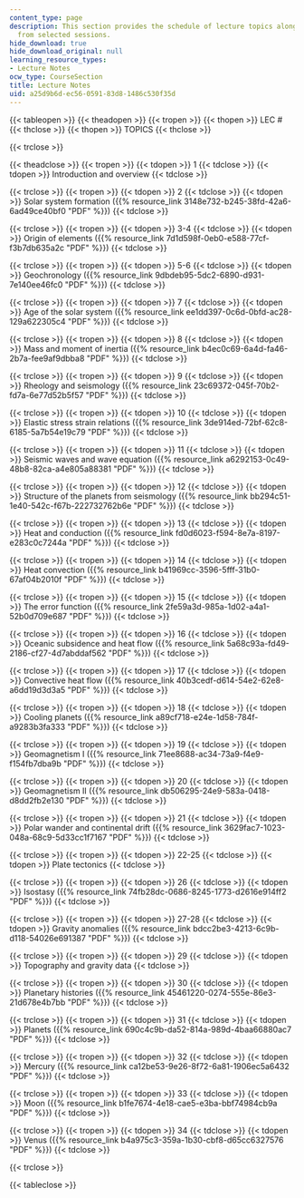 ```yaml
---
content_type: page
description: This section provides the schedule of lecture topics along with notes
  from selected sessions.
hide_download: true
hide_download_original: null
learning_resource_types:
- Lecture Notes
ocw_type: CourseSection
title: Lecture Notes
uid: a25d9b6d-ec56-0591-83d8-1486c530f35d
---
```


{{< tableopen >}}
{{< theadopen >}}
{{< tropen >}}
{{< thopen >}}
LEC #
{{< thclose >}}
{{< thopen >}}
TOPICS
{{< thclose >}}

{{< trclose >}}

{{< theadclose >}}
{{< tropen >}}
{{< tdopen >}}
1
{{< tdclose >}}
{{< tdopen >}}
Introduction and overview
{{< tdclose >}}

{{< trclose >}}
{{< tropen >}}
{{< tdopen >}}
2
{{< tdclose >}}
{{< tdopen >}}
Solar system formation ({{% resource_link 3148e732-b245-38fd-42a6-6ad49ce40bf0 "PDF" %}})
{{< tdclose >}}

{{< trclose >}}
{{< tropen >}}
{{< tdopen >}}
3-4
{{< tdclose >}}
{{< tdopen >}}
Origin of elements ({{% resource_link 7d1d598f-0eb0-e588-77cf-f3b7db635a2c "PDF" %}})
{{< tdclose >}}

{{< trclose >}}
{{< tropen >}}
{{< tdopen >}}
5-6
{{< tdclose >}}
{{< tdopen >}}
Geochronology ({{% resource_link 9dbdeb95-5dc2-6890-d931-7e140ee46fc0 "PDF" %}})
{{< tdclose >}}

{{< trclose >}}
{{< tropen >}}
{{< tdopen >}}
7
{{< tdclose >}}
{{< tdopen >}}
Age of the solar system ({{% resource_link ee1dd397-0c6d-0bfd-ac28-129a622305c4 "PDF" %}})
{{< tdclose >}}

{{< trclose >}}
{{< tropen >}}
{{< tdopen >}}
8
{{< tdclose >}}
{{< tdopen >}}
Mass and moment of inertia ({{% resource_link b4ec0c69-6a4d-fa46-2b7a-fee9af9dbba8 "PDF" %}})
{{< tdclose >}}

{{< trclose >}}
{{< tropen >}}
{{< tdopen >}}
9
{{< tdclose >}}
{{< tdopen >}}
Rheology and seismology ({{% resource_link 23c69372-045f-70b2-fd7a-6e77d52b5f57 "PDF" %}})
{{< tdclose >}}

{{< trclose >}}
{{< tropen >}}
{{< tdopen >}}
10
{{< tdclose >}}
{{< tdopen >}}
Elastic stress strain relations ({{% resource_link 3de914ed-72bf-62c8-6185-5a7b54e19c79 "PDF" %}})
{{< tdclose >}}

{{< trclose >}}
{{< tropen >}}
{{< tdopen >}}
11
{{< tdclose >}}
{{< tdopen >}}
Seismic waves and wave equation ({{% resource_link a6292153-0c49-48b8-82ca-a4e805a88381 "PDF" %}})
{{< tdclose >}}

{{< trclose >}}
{{< tropen >}}
{{< tdopen >}}
12
{{< tdclose >}}
{{< tdopen >}}
Structure of the planets from seismology ({{% resource_link bb294c51-1e40-542c-f67b-222732762b6e "PDF" %}})
{{< tdclose >}}

{{< trclose >}}
{{< tropen >}}
{{< tdopen >}}
13
{{< tdclose >}}
{{< tdopen >}}
Heat and conduction ({{% resource_link fd0d6023-f594-8e7a-8197-e283c0c7244a "PDF" %}})
{{< tdclose >}}

{{< trclose >}}
{{< tropen >}}
{{< tdopen >}}
14
{{< tdclose >}}
{{< tdopen >}}
Heat convection ({{% resource_link b41969cc-3596-5fff-31b0-67af04b2010f "PDF" %}})
{{< tdclose >}}

{{< trclose >}}
{{< tropen >}}
{{< tdopen >}}
15
{{< tdclose >}}
{{< tdopen >}}
The error function ({{% resource_link 2fe59a3d-985a-1d02-a4a1-52b0d709e687 "PDF" %}})
{{< tdclose >}}

{{< trclose >}}
{{< tropen >}}
{{< tdopen >}}
16
{{< tdclose >}}
{{< tdopen >}}
Oceanic subsidence and heat flow ({{% resource_link 5a68c93a-fd49-2186-cf27-4d7abddaf562 "PDF" %}})
{{< tdclose >}}

{{< trclose >}}
{{< tropen >}}
{{< tdopen >}}
17
{{< tdclose >}}
{{< tdopen >}}
Convective heat flow ({{% resource_link 40b3cedf-d614-54e2-62e8-a6dd19d3d3a5 "PDF" %}})
{{< tdclose >}}

{{< trclose >}}
{{< tropen >}}
{{< tdopen >}}
18
{{< tdclose >}}
{{< tdopen >}}
Cooling planets ({{% resource_link a89cf718-e24e-1d58-784f-a9283b3fa333 "PDF" %}})
{{< tdclose >}}

{{< trclose >}}
{{< tropen >}}
{{< tdopen >}}
19
{{< tdclose >}}
{{< tdopen >}}
Geomagnetism I ({{% resource_link 71ee8688-ac34-73a9-f4e9-f154fb7dba9b "PDF" %}})
{{< tdclose >}}

{{< trclose >}}
{{< tropen >}}
{{< tdopen >}}
20
{{< tdclose >}}
{{< tdopen >}}
Geomagnetism II ({{% resource_link db506295-24e9-583a-0418-d8dd2fb2e130 "PDF" %}})
{{< tdclose >}}

{{< trclose >}}
{{< tropen >}}
{{< tdopen >}}
21
{{< tdclose >}}
{{< tdopen >}}
Polar wander and continental drift ({{% resource_link 3629fac7-1023-048a-68c9-5d33cc1f7167 "PDF" %}})
{{< tdclose >}}

{{< trclose >}}
{{< tropen >}}
{{< tdopen >}}
22-25
{{< tdclose >}}
{{< tdopen >}}
Plate tectonics
{{< tdclose >}}

{{< trclose >}}
{{< tropen >}}
{{< tdopen >}}
26
{{< tdclose >}}
{{< tdopen >}}
Isostasy ({{% resource_link 74fb28dc-0686-8245-1773-d2616e914ff2 "PDF" %}})
{{< tdclose >}}

{{< trclose >}}
{{< tropen >}}
{{< tdopen >}}
27-28
{{< tdclose >}}
{{< tdopen >}}
Gravity anomalies ({{% resource_link bdcc2be3-4213-6c9b-d118-54026e691387 "PDF" %}})
{{< tdclose >}}

{{< trclose >}}
{{< tropen >}}
{{< tdopen >}}
29
{{< tdclose >}}
{{< tdopen >}}
Topography and gravity data
{{< tdclose >}}

{{< trclose >}}
{{< tropen >}}
{{< tdopen >}}
30
{{< tdclose >}}
{{< tdopen >}}
Planetary histories ({{% resource_link 45461220-0274-555e-86e3-21d678e4b7bb "PDF" %}})
{{< tdclose >}}

{{< trclose >}}
{{< tropen >}}
{{< tdopen >}}
31
{{< tdclose >}}
{{< tdopen >}}
Planets ({{% resource_link 690c4c9b-da52-814a-989d-4baa66880ac7 "PDF" %}})
{{< tdclose >}}

{{< trclose >}}
{{< tropen >}}
{{< tdopen >}}
32
{{< tdclose >}}
{{< tdopen >}}
Mercury ({{% resource_link ca12be53-9e26-8f72-6a81-1906ec5a6432 "PDF" %}})
{{< tdclose >}}

{{< trclose >}}
{{< tropen >}}
{{< tdopen >}}
33
{{< tdclose >}}
{{< tdopen >}}
Moon ({{% resource_link b1fe7674-4e18-cae5-e3ba-bbf74984cb9a "PDF" %}})
{{< tdclose >}}

{{< trclose >}}
{{< tropen >}}
{{< tdopen >}}
34
{{< tdclose >}}
{{< tdopen >}}
Venus ({{% resource_link b4a975c3-359a-1b30-cbf8-d65cc6327576 "PDF" %}})
{{< tdclose >}}

{{< trclose >}}

{{< tableclose >}}